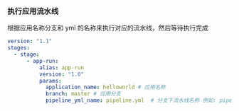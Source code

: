 ### 执行应用流水线

根据应用名称分支和 yml 的名称来执行对应的流水线，然后等待执行完成

```yaml
version: "1.1"
stages:
  - stage:
      - app-run:
          alias: app-run
          version: "1.0"
          params:
            application_name: helloworld # 应用名称
            branch: master # 应用分支
            pipeline_yml_name: pipeline.yml  # 分支下流水线名称 例如: pipeline.yml  xxx.yml
```

